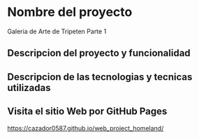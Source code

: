 # Nombre del proyecto
Galeria de Arte de Tripeten Parte 1

## Descripcion del proyecto y funcionalidad

## Descripcion de las tecnologias y tecnicas utilizadas

## Visita el sitio Web por GitHub Pages

https://cazador0587.github.io/web_project_homeland/

